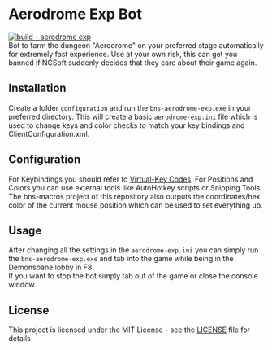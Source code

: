 # Aerodrome Exp Bot
[![build - aerodrome exp](https://github.com/DaRealFreak/bns-macros-rs/actions/workflows/build_aerodrome_exp.yml/badge.svg)](https://github.com/DaRealFreak/bns-macros-rs/actions/workflows/build_aerodrome_exp.yml)  
Bot to farm the dungeon "Aerodrome" on your preferred stage automatically for extremely fast experience. Use at your own risk, this can get you banned if NCSoft suddenly decides that they care about their game again.

## Installation
Create a folder `configuration` and run the `bns-aerodrome-exp.exe` in your preferred directory. This will create a basic `aerodrome-exp.ini` file which is used to change keys and color checks to match your key bindings and ClientConfiguration.xml.

## Configuration
For Keybindings you should refer to [Virtual-Key Codes](https://docs.microsoft.com/en-us/windows/win32/inputdev/virtual-key-codes).
For Positions and Colors you can use external tools like AutoHotkey scripts or Snipping Tools.
The bns-macros project of this repository also outputs the coordinates/hex color of the current mouse position which can be used to set everything up.

## Usage
After changing all the settings in the `aerodrome-exp.ini` you can simply run the `bns-aerodrome-exp.exe` and tab into the game while being in the Demonsbane lobby in F8.  
If you want to stop the bot simply tab out of the game or close the console window.

## License
This project is licensed under the MIT License - see the [LICENSE](LICENSE) file for details
